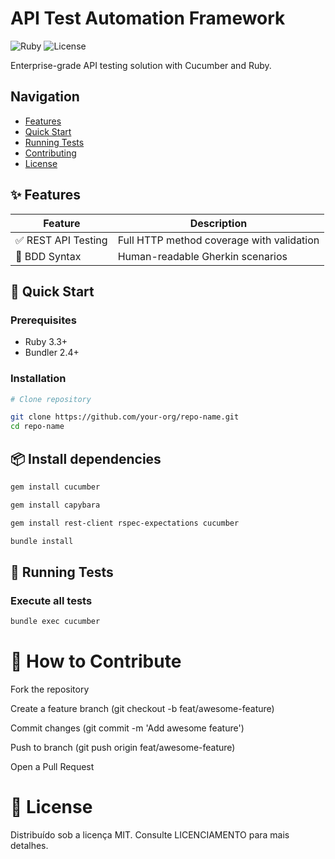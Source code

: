 # API Test Automation Framework

![Ruby](https://img.shields.io/badge/Ruby-3.3+-red.svg)
![License](https://img.shields.io/badge/License-MIT-blue.svg)

Enterprise-grade API testing solution with Cucumber and Ruby.

## Navigation
- [Features](#features)
- [Quick Start](#quick-start)
- [Running Tests](#running-tests)
- [Contributing](#contributing)
- [License](#license)

<a id="features"></a>
## ✨ Features
| Feature | Description |
|---------|-------------|
| ✅ REST API Testing | Full HTTP method coverage with validation |
| 📝 BDD Syntax | Human-readable Gherkin scenarios |

<a id="quick-start"></a>
## 🚀 Quick Start

### Prerequisites
- Ruby 3.3+
- Bundler 2.4+

### Installation

```bash
# Clone repository

git clone https://github.com/your-org/repo-name.git
cd repo-name
```

## 📦 Install dependencies

```bash
gem install cucumber     
```

```bash
gem install capybara     
```

```bash
gem install rest-client rspec-expectations cucumber
```

```bash
bundle install
```

<a id="running-tests"></a>
## 🧪 Running Tests

### Execute all tests

```bash
bundle exec cucumber
```

<a id="contributing"></a>
# 🤝 How to Contribute
  
  Fork the repository

  Create a feature branch (git checkout -b feat/awesome-feature)

  Commit changes (git commit -m 'Add awesome feature')

  Push to branch (git push origin feat/awesome-feature)

  Open a Pull Request

<a id="license"></a>
# 📜 License

Distribuído sob a licença MIT. Consulte LICENCIAMENTO para mais detalhes.
